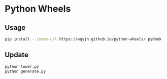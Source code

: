 # Python Wheels

## Usage

```bash
pip install --index-url https://wqyjh.github.io/python-wheels/ pyHook
```

## Update

```bash
python lower.py
python generate.py
```